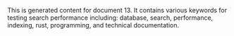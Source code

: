 This is generated content for document 13. It contains various keywords for testing search performance including: database, search, performance, indexing, rust, programming, and technical documentation.